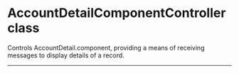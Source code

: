 # AccountDetailComponentController class

Controls AccountDetail.component, providing a means of receiving messages to display details of a record.

---
